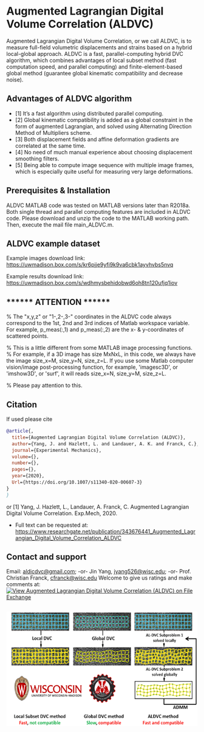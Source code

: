 # Augmented Lagrangian Digital Volume Correlation (ALDVC)
Augmented Lagrangian Digital Volume Correlation, or we call ALDVC, is to measure full-field volumetric displacements and strains based on a hybrid local-global approach.
ALDVC is a fast, parallel-computing hybrid DVC algorithm, which combines advantages of local subset method (fast computation speed, and parallel computing) and finite-element-based global method (guarantee global kinematic compatibility and decrease noise).  

## Advantages of ALDVC algorithm
* [1] It’s a fast algorithm using distributed parallel computing.  
* [2]	Global kinematic compatibility is added as a global constraint in the form of augmented Lagrangian, and solved using Alternating Direction Method of Multipliers scheme.
* [3]	Both displacement fields and affine deformation gradients are correlated at the same time.
* [4]	No need of much manual experience about choosing displacement smoothing filters.
* [5]	Being able to compute image sequence with multiple image frames, which is especially quite useful for measuring very large deformations.

## Prerequisites & Installation
ALDVC MATLAB code was tested on MATLAB versions later than R2018a. Both single thread and parallel computing features are included in ALDVC code. Please download and unzip the code to the MATLAB working path. Then, execute the mail file main_ALDVC.m.

## ALDVC example dataset
Example images download link: 
https://uwmadison.box.com/s/kr6pjje9yfi9k9va6cbk1ayvhvbs5nvq <p>
Example results download link: 
https://uwmadison.box.com/s/wdhmysbehidobwd6oh8tn120ufjq1iov
 
## ****** ATTENTION ******  
% The "x,y,z" or "1-,2-,3-" coordinates in the ALDVC code always correspond to the 1st, 2nd and 3rd indices of Matlab workspace variable. For example, p_meas(:,1) and p_meas(:,2) are the x- & y-coordinates of scattered points.  
 
% This is a little different from some MATLAB image processing functions. 
% For example, if a 3D image has size MxNxL, in this code, we always have the image size_x=M, size_y=N, size_z=L. If you use some Matlab computer vision/image post-processing function, for example, 'imagesc3D', or 'imshow3D', or 'surf', it will reads size_x=N, size_y=M, size_z=L. 
 
% Please pay attention to this.  

## Citation
If used please cite
```bibtex
@article{,
  title={Augmented Lagrangian Digital Volume Correlation (ALDVC)},
  author={Yang, J. and Hazlett, L. and Landauer, A. K. and Franck, C.},
  journal={Experimental Mechanics},
  volume={},
  number={},
  pages={},
  year={2020},
  Url={https://doi.org/10.1007/s11340-020-00607-3}
}
}
```
or 
[1] Yang, J. Hazlett, L., Landauer, A. Franck, C. Augmented Lagrangian Digital Volume Correlation. Exp.Mech, 2020.  
* Full text can be requested at: https://www.researchgate.net/publication/343676441_Augmented_Lagrangian_Digital_Volume_Correlation_ALDVC

## Contact and support
Email: aldicdvc@gmail.com;  -or- Jin Yang, jyang526@wisc.edu; -or- Prof. Christian Franck, cfranck@wisc.edu
Welcome to give us ratings and make comments at: [![View Augmented Lagrangian Digital Volume Correlation (ALDVC) on File Exchange](https://www.mathworks.com/matlabcentral/images/matlab-file-exchange.svg)](https://www.mathworks.com/matlabcentral/fileexchange/77019-augmented-lagrangian-digital-volume-correlation-aldvc)


##

 
<p align="center">
  <img width="538" height="301" src="https://github.com/FranckLab/ALDVC/blob/master/aldvc_logo.png">
</p>




